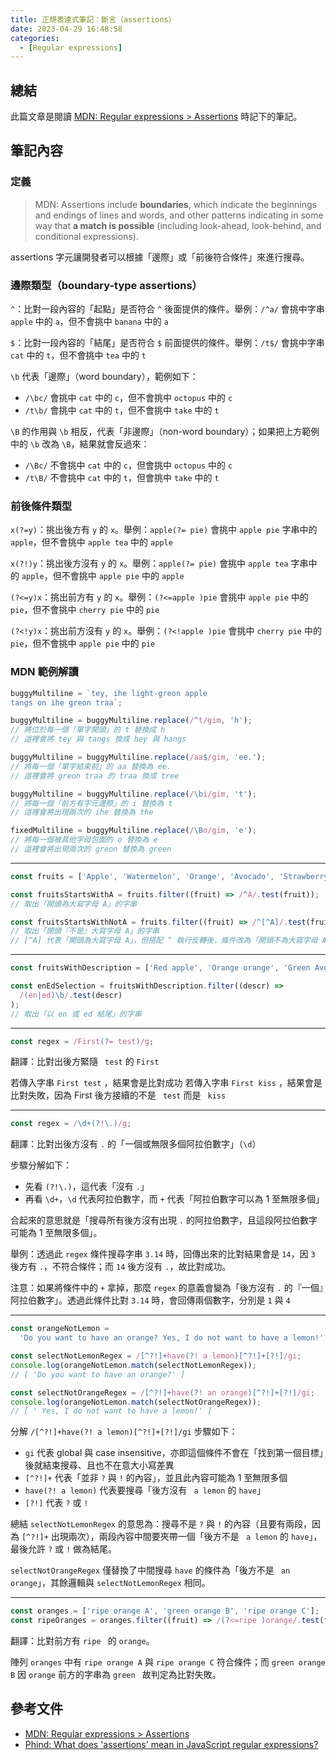 ```yaml
---
title: 正規表達式筆記：斷言（assertions）
date: 2023-04-29 16:48:58
categories:
  - [Regular expressions]
---
```


## 總結

此篇文章是閱讀 [MDN: Regular expressions > Assertions](https://developer.mozilla.org/en-US/docs/Web/JavaScript/Guide/Regular_expressions/Assertions) 時記下的筆記。

## 筆記內容

### 定義

> MDN: Assertions include **boundaries**, which indicate the beginnings and endings of lines and words, and other patterns indicating in some way that **a match is possible** (including look-ahead, look-behind, and conditional expressions).

assertions 字元讓開發者可以根據「邊際」或「前後符合條件」來進行搜尋。

### 邊際類型（boundary-type assertions）

`^`：比對一段內容的「起點」是否符合 `^` 後面提供的條件。舉例：`/^a/` 會挑中字串 `apple` 中的 `a`，但不會挑中 `banana` 中的 `a`

`$`：比對一段內容的「結尾」是否符合 `$` 前面提供的條件。舉例：`/t$/` 會挑中字串 `cat` 中的 `t`，但不會挑中 `tea` 中的 `t`

`\b` 代表「邊際」（word boundary），範例如下：

- `/\bc/` 會挑中 `cat` 中的 `c`，但不會挑中 `octopus` 中的 `c`
- `/t\b/` 會挑中 `cat` 中的 `t`，但不會挑中 `take` 中的 `t`

`\B` 的作用與 `\b` 相反，代表「非邊際」（non-word boundary）；如果把上方範例中的 `\b` 改為 `\B`，結果就會反過來：

- `/\Bc/` 不會挑中 `cat` 中的 `c`，但會挑中 `octopus` 中的 `c`
- `/t\B/` 不會挑中 `cat` 中的 `t`，但會挑中 `take` 中的 `t`

### 前後條件類型

`x(?=y)`：挑出後方有 `y` 的 `x`。舉例：`apple(?= pie)` 會挑中 `apple pie` 字串中的 `apple`，但不會挑中 `apple tea` 中的 `apple`

`x(?!)y`：挑出後方沒有 `y` 的 `x`。舉例：`apple(?= pie)` 會挑中 `apple tea` 字串中的 `apple`，但不會挑中 `apple pie` 中的 `apple`

`(?<=y)x`：挑出前方有 `y` 的 `x`。舉例：`(?<=apple )pie` 會挑中 `apple pie` 中的 `pie`，但不會挑中 `cherry pie` 中的 `pie`

`(?<!y)x`：挑出前方沒有 `y` 的 `x`。舉例：`(?<!apple )pie` 會挑中 `cherry pie` 中的 `pie`，但不會挑中 `apple pie` 中的 `pie`

### MDN 範例解讀

```ts
buggyMultiline = `tey, ihe light-greon apple
tangs on ihe greon traa`;

buggyMultiline = buggyMultiline.replace(/^t/gim, 'h');
// 將位於每一個「單字開頭」的 t 替換成 h
// 這裡會將 tey 與 tangs 換成 hey 與 hangs

buggyMultiline = buggyMultiline.replace(/aa$/gim, 'ee.');
// 將每一個「單字結束前」的 aa 替換為 ee.
// 這裡會將 greon traa 的 traa 換成 tree

buggyMultiline = buggyMultiline.replace(/\bi/gim, 't');
// 將每一個「前方有字元邊際」的 i 替換為 t
// 這裡會將出現兩次的 ihe 替換為 the

fixedMultiline = buggyMultiline.replace(/\Bo/gim, 'e');
// 將每一個被其他字母包圍的 o 替換為 e
// 這裡會將出現兩次的 greon 替換為 green
```
---

```ts
const fruits = ['Apple', 'Watermelon', 'Orange', 'Avocado', 'Strawberry'];

const fruitsStartsWithA = fruits.filter((fruit) => /^A/.test(fruit));
// 取出「開頭為大寫字母 A」的字串

const fruitsStartsWithNotA = fruits.filter((fruit) => /^[^A]/.test(fruit));
// 取出「開頭『不是』大寫字母 A」的字串
// [^A] 代表「開頭為大寫字母 A」，但搭配 ^ 執行反轉後，條件改為「開頭不為大寫字母 A」
```

---

```ts
const fruitsWithDescription = ['Red apple', 'Orange orange', 'Green Avocado'];

const enEdSelection = fruitsWithDescription.filter((descr) =>
  /(en|ed)\b/.test(descr)
);
// 取出「以 en 或 ed 結尾」的字串
```

---

```ts
const regex = /First(?= test)/g;
```

翻譯：比對出後方緊隨 ` test` 的 `First`

若傳入字串 `First test` ，結果會是比對成功
若傳入字串 `First kiss` ，結果會是比對失敗，因為 First 後方接續的不是 ` test` 而是 ` kiss`

---

```ts
const regex = /\d+(?!\.)/g;
```

翻譯：比對出後方沒有 `.` 的「一個或無限多個阿拉伯數字」（`\d`）

步驟分解如下：

- 先看 `(?!\.)`，這代表「沒有 `.`」
- 再看 `\d+`，`\d` 代表阿拉伯數字，而 `+` 代表「阿拉伯數字可以為 1 至無限多個」

合起來的意思就是「搜尋所有後方沒有出現 `.` 的阿拉伯數字，且這段阿拉伯數字可能為 1 至無限多個」。

舉例：透過此 `regex` 條件搜尋字串 `3.14` 時，回傳出來的比對結果會是 `14`，因 `3` 後方有 `.`，不符合條件；而 `14` 後方沒有 `.`，故比對成功。

注意：如果將條件中的 `+` 拿掉，那麼 `regex` 的意義會變為「後方沒有 `.` 的『一個』阿拉伯數字」。透過此條件比對 `3.14` 時，會回傳兩個數字，分別是 `1` 與 `4`

---

```ts
const orangeNotLemon =
  'Do you want to have an orange? Yes, I do not want to have a lemon!';

const selectNotLemonRegex = /[^?!]+have(?! a lemon)[^?!]+[?!]/gi;
console.log(orangeNotLemon.match(selectNotLemonRegex));
// [ 'Do you want to have an orange?' ]

const selectNotOrangeRegex = /[^?!]+have(?! an orange)[^?!]+[?!]/gi;
console.log(orangeNotLemon.match(selectNotOrangeRegex));
// [ ' Yes, I do not want to have a lemon!' ]
```

分解 `/[^?!]+have(?! a lemon)[^?!]+[?!]/gi` 步驟如下：

- `gi` 代表 global 與 case insensitive，亦即這個條件不會在「找到第一個目標」後就結束搜尋、且也不在意大小寫差異
- `[^?!]+` 代表「並非 `?` 與 `!` 的內容」，並且此內容可能為 1 至無限多個
- `have(?! a lemon)` 代表要搜尋「後方沒有 ` a lemon` 的 `have`」
- `[?!]` 代表 `?` 或 `!`

總結 `selectNotLemonRegex` 的意思為：搜尋不是 `?` 與 `!` 的內容（且要有兩段，因為 `[^?!]+` 出現兩次），兩段內容中間要夾帶一個「後方不是 ` a lemon` 的 `have`」，最後允許 `?` 或 `!` 做為結尾。

`selectNotOrangeRegex` 僅替換了中間搜尋 `have` 的條件為「後方不是 ` an orange`」，其餘邏輯與 `selectNotLemonRegex` 相同。

---

```ts
const oranges = ['ripe orange A', 'green orange B', 'ripe orange C'];
const ripeOranges = oranges.filter((fruit) => /(?<=ripe )orange/.test(fruit));
```

翻譯：比對前方有 `ripe ` 的 `orange`。

陣列 `oranges` 中有 `ripe orange A` 與 `ripe orange C` 符合條件；而 `green orange B` 因 `orange` 前方的字串為 `green ` 故判定為比對失敗。

## 參考文件

- [MDN: Regular expressions > Assertions](https://developer.mozilla.org/en-US/docs/Web/JavaScript/Guide/Regular_expressions/Assertions)
- [Phind: What does 'assertions' mean in JavaScript regular expressions?](https://www.phind.com/search?cache=5d897b17-2e84-4343-9f90-3ab6e8a83cbc)
